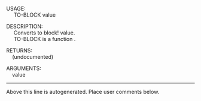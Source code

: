 USAGE:  
&nbsp;&nbsp;&nbsp;&nbsp;&nbsp;TO-BLOCK&nbsp;value&nbsp;  
  
DESCRIPTION:  
&nbsp;&nbsp;&nbsp;&nbsp;&nbsp;Converts&nbsp;to&nbsp;block!&nbsp;value.  
&nbsp;&nbsp;&nbsp;&nbsp;&nbsp;TO-BLOCK&nbsp;is&nbsp;a&nbsp;function&nbsp;.  
  
RETURNS:  
&nbsp;&nbsp;&nbsp;&nbsp;(undocumented)  
  
ARGUMENTS:  
&nbsp;&nbsp;&nbsp;&nbsp;value  
___
Above this line is autogenerated. Place user comments below.